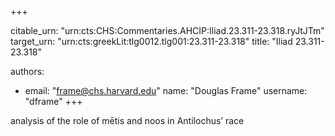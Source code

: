 +++


citable_urn: "urn:cts:CHS:Commentaries.AHCIP:Iliad.23.311-23.318.ryJtJTm"
target_urn: "urn:cts:greekLit:tlg0012.tlg001:23.311-23.318"
title: "Iliad 23.311-23.318"

authors:
- email: "frame@chs.harvard.edu"
  name: "Douglas Frame"
  username: "dframe"
+++

<p>analysis of the role of mētis and noos in Antilochus’ race</p>